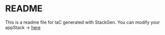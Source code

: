 # README
This is a readme file for IaC generated with StackGen.
You can modify your appStack -> [here](http://main.dev.stackgen.com/appstacks/b50fa018-0adc-430e-9371-34f77b7b7d50)
